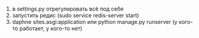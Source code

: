 1. в settings.py отрегулировать всё под себя <br>
2. запустить редис (sudo service redis-server start) <br>
3. daphne sites.asgi:application или python manage.py runserver (у кого-то работает, у кого-то нет) <br>
